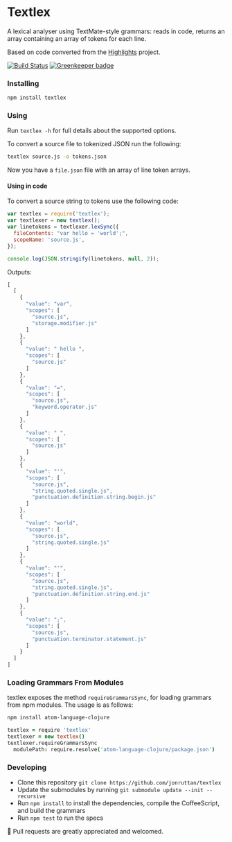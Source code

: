 # Textlex

A lexical analyser using TextMate-style grammars: reads in code, returns an array containing an array of tokens for each line.

Based on code converted from the [Highlights](https://github.com/atom/highlights) project.

[![Build Status](https://travis-ci.org/jonruttan/textlex.svg)](https://travis-ci.org/jonruttan/textlex)
[![Greenkeeper badge](https://badges.greenkeeper.io/jonruttan/textlex.svg)](https://greenkeeper.io/)

### Installing

```sh
npm install textlex
```

### Using

Run `textlex -h` for full details about the supported options.

To convert a source file to tokenized JSON run the following:

```sh
textlex source.js -o tokens.json
```

Now you have a `file.json` file with an array of line token arrays.

#### Using in code

To convert a source string to tokens use the following code:

```js
var textlex = require('textlex');
var textlexer = new textlex();
var linetokens = textlexer.lexSync({
  fileContents: "var hello = 'world';",
  scopeName: 'source.js',
});

console.log(JSON.stringify(linetokens, null, 2));
```

Outputs:

```js
[
  [
    {
      "value": "var",
      "scopes": [
        "source.js",
        "storage.modifier.js"
      ]
    },
    {
      "value": " hello ",
      "scopes": [
        "source.js"
      ]
    },
    {
      "value": "=",
      "scopes": [
        "source.js",
        "keyword.operator.js"
      ]
    },
    {
      "value": " ",
      "scopes": [
        "source.js"
      ]
    },
    {
      "value": "'",
      "scopes": [
        "source.js",
        "string.quoted.single.js",
        "punctuation.definition.string.begin.js"
      ]
    },
    {
      "value": "world",
      "scopes": [
        "source.js",
        "string.quoted.single.js"
      ]
    },
    {
      "value": "'",
      "scopes": [
        "source.js",
        "string.quoted.single.js",
        "punctuation.definition.string.end.js"
      ]
    },
    {
      "value": ";",
      "scopes": [
        "source.js",
        "punctuation.terminator.statement.js"
      ]
    }
  ]
]
```

### Loading Grammars From Modules

textlex exposes the method `requireGrammarsSync`, for loading grammars from
npm modules. The usage is as follows:

```bash
npm install atom-language-clojure
```

```coffee
textlex = require 'textlex'
textlexer = new textlex()
textlexer.requireGrammarsSync
  modulePath: require.resolve('atom-language-clojure/package.json')
```

### Developing

* Clone this repository `git clone https://github.com/jonruttan/textlex`
* Update the submodules by running `git submodule update --init --recursive`
* Run `npm install` to install the dependencies, compile the CoffeeScript, and
  build the grammars
* Run `npm test` to run the specs

:green_heart: Pull requests are greatly appreciated and welcomed.
